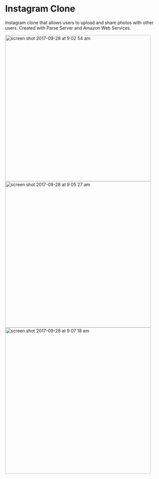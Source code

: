 # Instagram Clone

Instagram clone that allows users to upload and share photos with other users. Created with Parse Server and Amazon Web Services. 

<img width="467" alt="screen shot 2017-09-28 at 9 02 54 am" src="https://user-images.githubusercontent.com/4934664/31025185-93bdd1bc-a50f-11e7-82ae-84f5b39f317c.png">

<img width="467" alt="screen shot 2017-09-28 at 9 05 27 am" src="https://user-images.githubusercontent.com/4934664/31025219-c50c3542-a50f-11e7-873e-b5d4cf816dd8.png">

<img width="467" alt="screen shot 2017-09-28 at 9 07 18 am" src="https://user-images.githubusercontent.com/4934664/31025243-ec1c33f8-a50f-11e7-8cea-7ba7822078d3.png">
